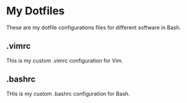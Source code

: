 # My Dotfiles
These are my dotfile configurations files for different software in Bash.
## .vimrc
This is my custom .vimrc configuration for Vim.
## .bashrc
THis is my custom .bashrc configuration for Bash.
